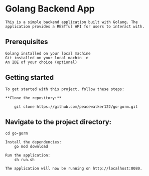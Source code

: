 # Golang Backend App
    This is a simple backend application built with Golang. The application provides a RESTful API for users to interact with.

## Prerequisites

    Golang installed on your local machine
    Git installed on your local machin  e
    An IDE of your choice (optional)

## Getting started

    To get started with this project, follow these steps:

    **Clone the repository:**

        git clone https://github.com/peacewalker122/go-gorm.git

## Navigate to the project directory:

    cd go-gorm
    
    Install the dependencies:
        go mod download

    Run the application: 
        sh run.sh
    
    The application will now be running on http://localhost:8080.